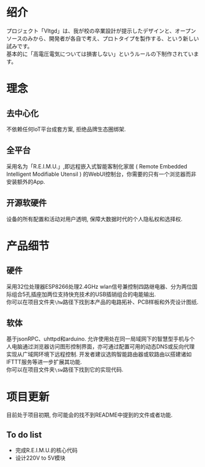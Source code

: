 # 绍介  
プロジェクト「Vltgd」は、我が校の卒業設計が提示したデザインと、オープンソースのみから、開発者が各自で考え、プロトタイプを製作する、という新しい試みです。  
基本的に「高電圧電気については損害しない」というルールの下制作されています。  

# 理念  
## 去中心化  
不依赖任何IoT平台成套方案, 拒绝品牌生态圈绑架.  
## 全平台  
采用名为「R.E.I.M.U.」,即远程嵌入式智能客制化家居 ( Remote Embedded Intelligent Modifiable Utensil ) 的WebUI控制台，你需要的只有一个浏览器而非安装额外的App.  
## 开源软硬件  
设备的所有配置和活动对用户透明, 保障大数据时代的个人隐私权和选择权.  

# 产品细节  
## 硬件  
采用32位处理器ESP8266处理2.4GHz wlan信号兼控制四路继电器、分为两位国际组合5孔插座加两位支持快充技术的USB插销组合的电能输出.  
你可以在项目文件夹`\hw`路径下找到本产品的电路拓补、PCB样板和外壳设计图纸.

## 软体  
基于jsonRPC、uhttpd和arduino. 允许使用处在同一局域网下的智慧型手机与个人电脑通过浏览器访问图形控制界面，亦可通过配置可用的动态DNS或反向代理实现从广域网环境下远程控制. 开发者建议选购智能路由器或软路由以搭建诸如IFTTT服务等进一步扩展其功能.  
你可以在项目文件夹`\sw`路径下找到它的实现代码.  

# 项目更新  
目前处于项目初期, 你可能会的找不到README中提到的文件或者功能. 
## To do list  
* 完成R.E.I.M.U.的核心代码  
* 设计220V to 5V模块  

